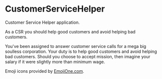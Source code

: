 # CustomerServiceHelper
Customer Service Helper application.

As a CSR you should help good customers and avoid helping bad customers.

You've been assigned to answer customer service calls for a mega big soulless corporation.
Your duty is to help good customers and avoid helping bad customers. 
Should you choose to accept mission, then imagine your salary if it were slightly more than minimum wage.

Emoji icons provided by <a href="emojione.com">EmojiOne.com</a>.
